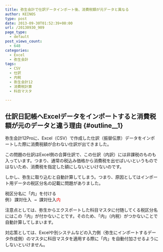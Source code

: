 ```yaml
---
title: 弥生会計で仕訳データインポート後、消費税額が元データと異なる
author: KEINOS
type: post
date: 2013-09-30T01:52:39+00:00
url: /20130930_909
page_type:
  - default
post_views_count:
  - 648
categories:
  - Excel
  - 弥生会計
tags:
  - CSV
  - 仕訳
  - 内税
  - 弥生会計12
  - 消費税計算
  - 科目マスタ

---
```

## 仕訳日記帳へExcelデータをインポートすると消費税額が元のデータと違う理由 {#outline__1}

<div class="section">
  <p>
    弥生会計12Proに、Excel（CSV）で作成した仕訳（振替伝票）データをインポートした際に消費税額が合わない仕訳が出てきました。
  </p>
  
  <p>
    この問題の仕訳はExcel側の合算仕訳で、この仕訳（内訳）には非課税のものも入っています。つまり、通常の税込み価格から消費税を出せばいいというものではないため、消費税を指定した額にしないといけないのです。
  </p>
  
  <p>
    しかし、弥生に取り込むと自動計算してしまう。つまり、原因としてはインポート用データの税区分名の記載に問題がありました。
  </p>
  
  <pre>
税区分名に「内」を付ける
例) 課対仕入 → 課対仕入<span style="color:#FF0000;" class="deco">内</span>
</pre>
  
  <p>
    注意点としては、弥生からエクスポートした科目マスタに付随してくる税区分名にはこの「内」が付かないことです。そのため、「内」（内税）がつかないことで自動計算してしまいます。
  </p>
  
  <p>
    対応策としては、Excelや別システムなどの入力側（弥生にインポートするデータ作成側）のマスタに科目マスタを適用する際に「内」を自動付加させるようにしないといけません。
  </p>
</div>